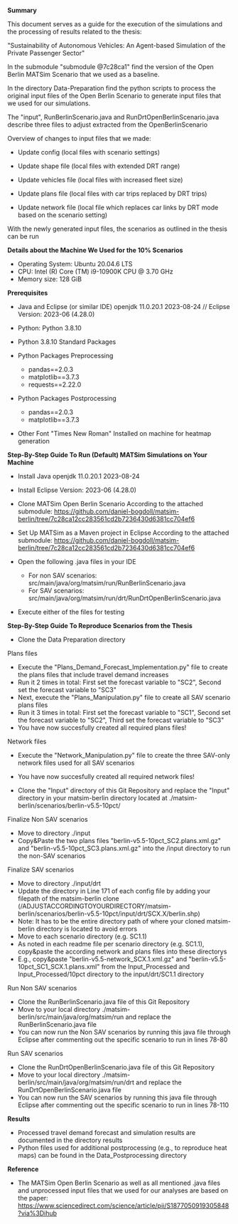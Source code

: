 **Summary**

This document serves as a guide for the execution of the simulations and the processing of results related to the thesis: 

"Sustainability of Autonomous Vehicles: An Agent-based Simulation of the Private Passenger Sector"

In the submodule "submodule @7c28ca1" find the version of the Open Berlin MATSim Scenario that we used as a baseline.

In the directory Data-Preparation find the python scripts to process the original input files of the Open Berlin Scenario to generate input files that we used for our simulations.

The "input", RunBerlinScenario.java and RunDrtOpenBerlinScenario.java describe three files to adjust extracted from the OpenBerlinScenario

Overview of changes to input files that we made:

- Update config (local files with scenario settings)
   
- Update shape file (local files with extended DRT range)
  
- Update vehicles file (local files with increased fleet size)

- Update plans file (local files with car trips replaced by DRT trips)

- Update network file (local file which replaces car links by DRT mode based on the scenario setting)

With the newly generated input files, the scenarios as outlined in the thesis can be run



**Details about the Machine We Used for the 10% Scenarios**
- Operating System: Ubuntu 20.04.6 LTS
- CPU: Intel (R) Core (TM) i9-10900K CPU @ 3.70 GHz
- Memory size: 128 GiB



**Prerequisites**

- Java and Eclipse (or similar IDE)
	openjdk 11.0.20.1 2023-08-24 // Eclipse Version: 2023-06 (4.28.0)

- Python: Python 3.8.10

- Python 3.8.10 Standard Packages

- Python Packages Preprocessing
	- pandas==2.0.3
	- matplotlib==3.7.3
	- requests==2.22.0

- Python Packages Postprocessing 
	- pandas==2.0.3
	- matplotlib==3.7.3
- Other
	Font "Times New Roman" Installed on machine for heatmap generation		



**Step-By-Step Guide To Run (Default) MATSim Simulations on Your Machine**

- Install Java
	openjdk 11.0.20.1 2023-08-24
- Install Eclipse
	Version: 2023-06 (4.28.0)
- Clone MATSim Open Berlin Scenario 
	According to the attached submodule: https://github.com/daniel-bogdoll/matsim-berlin/tree/7c28ca12cc283561cd2b7236430d6381cc704ef6
- Set Up MATSim as a Maven project in Eclipse
	According to the attached submodule: https://github.com/daniel-bogdoll/matsim-berlin/tree/7c28ca12cc283561cd2b7236430d6381cc704ef6
- Open the following .java files in your IDE
	- For non SAV scenarios: src/main/java/org/matsim/run/RunBerlinScenario.java
	- For SAV scenarios: src/main/java/org/matsim/run/drt/RunDrtOpenBerlinScenario.java
	
- Execute either of the files for testing



**Step-By-Step Guide To Reproduce Scenarios from the Thesis**

- Clone the Data Preparation directory

Plans files
- Execute the "Plans_Demand_Forecast_Implementation.py" file to create the plans files that include travel demand increases 
- Run it 2 times in total: First set the forecast variable to "SC2", Second set the forecast variable to "SC3"
- Next, execute the "Plans_Manipulation.py" file to create all SAV scenario plans files
- Run it 3 times in total: First set the forecast variable to "SC1", Second set the forecast variable to "SC2", Third set the forecast variable to "SC3"
- You have now succesfully created all required plans files!

Network files
- Execute the "Network_Manipulation.py" file to create the three SAV-only network files used for all SAV scenarios
- You have now succesfully created all required network files!

- Clone the "Input" directory of this Git Repository and replace the "Input" directory in your matsim-berlin directory located at ./matsim-berlin/scenarios/berlin-v5.5-10pct/

Finalize Non SAV scenarios
- Move to directory ./input
- Copy&Paste the two plans files "berlin-v5.5-10pct_SC2.plans.xml.gz" and "berlin-v5.5-10pct_SC3.plans.xml.gz" into the /input directory to run the non-SAV scenarios

Finalize SAV scenarios
- Move to directory ./input/drt
- Update the directory in Line 171 of each config file by adding your filepath of the matsim-berlin clone (/ADJUSTACCORDINGTOYOURDIRECTORY/matsim-berlin/scenarios/berlin-v5.5-10pct/input/drt/SCX.X/berlin.shp)
- Note: It has to be the entire directory path of where your cloned matsim-berlin directory is located to avoid errors
- Move to each scenario directory (e.g. SC1.1)
- As noted in each readme file per scenario directory (e.g. SC1.1), copy&paste the according network and plans files into these directorys
- E.g., copy&paste "berlin-v5.5-network_SCX.1.xml.gz" and "berlin-v5.5-10pct_SC1_SCX.1.plans.xml" from the Input_Processed and Input_Processed/10pct directory to the input/drt/SC1.1 directory 

Run Non SAV scenarios
- Clone the RunBerlinScenario.java file of this Git Repository
- Move to your local directory ./matsim-berlin/src/main/java/org/matsim/run and replace the RunBerlinScenario.java file
- You can now run the Non SAV scenarios by running this java file through Eclipse after commenting out the specific scenario to run in lines 78-80

Run SAV scenarios
- Clone the RunDrtOpenBerlinScenario.java file of this Git Repository
- Move to your local directory ./matsim-berlin/src/main/java/org/matsim/run/drt and replace the RunDrtOpenBerlinScenario.java file
- You can now run the SAV scenarios by running this java file through Eclipse after commenting out the specific scenario to run in lines 78-110


**Results**
- Processed travel demand forecast and simulation results are documented in the directory results
- Python files used for additional postprocessing (e.g., to reproduce heat maps) can be found in the Data_Postprocessing directory

**Reference**
- The MATSim Open Berlin Scenario as well as all mentioned .java files and unprocessed input files that we used for our analyses are based on the paper: https://www.sciencedirect.com/science/article/pii/S1877050919305848?via%3Dihub

